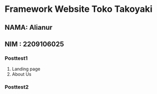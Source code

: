 # Framework Website Toko Takoyaki 

## NAMA: Alianur

## NIM : 2209106025

### Posttest1

1. Landing page
2. About Us

### Posttest2
